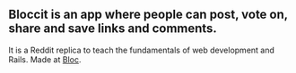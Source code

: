 ## Bloccit is an app where people can post, vote on, share and save links and comments.

It is a Reddit replica to teach the fundamentals of web development and Rails.
 Made at [Bloc](http://bloc.io).
